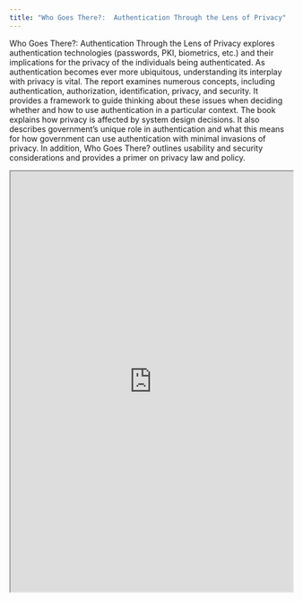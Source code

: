 ```yaml
---
title: "Who Goes There?:  Authentication Through the Lens of Privacy"
---
```


Who Goes There?: Authentication Through the Lens of Privacy explores authentication technologies (passwords, PKI, biometrics, etc.) and their implications for the privacy of the individuals being authenticated. As authentication becomes ever more ubiquitous, understanding its interplay with privacy is vital. The report examines numerous concepts, including authentication, authorization, identification, privacy, and security. It provides a framework to guide thinking about these issues when deciding whether and how to use authentication in a particular context. The book explains how privacy is affected by system design decisions. It also describes government’s unique role in authentication and what this means for how government can use authentication with minimal invasions of privacy. In addition, Who Goes There? outlines usability and security considerations and provides a primer on privacy law and policy.

<iframe height="750" width="100%" src="https://ewelton.github.io/ktest/wiki.html#Who%20Goes%20There?:%20%20Authentication%20Through%20the%20Lens%20of%20Privacy"></iframe>
